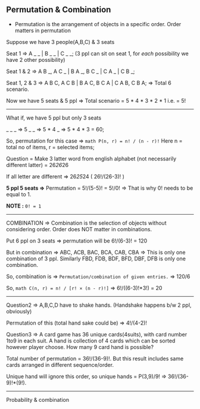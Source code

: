 ## Permutation & Combination

- Permutation is the arrangement of objects in a specific order. Order matters in permutation

Suppose we have 3 people(A,B,C) & 3 seats

Seat 1 => A _ _ | B _ _ | C _ _;  (3 ppl can sit on seat 1, for *each* possibility we have 2 other possibility)

Seat 1 & 2 => A B _, A C _ | B A _, B C _ |  C A _ | C B _;

Seat 1, 2 & 3 => A B C, A C B | B A C, B C A | C A B, C B A; => Total 6 scenario.

Now we have 5 seats & 5 ppl => Total scenario = 5 * 4 * 3 * 2 * 1  i.e. = 5!

---

What if, we have 5 ppl but only 3 seats

_ _ _ => 5 _ _ => 5 * 4 _ => 5 * 4 * 3 = 60;

So, permutation for this case =>  ```math P(n, r) = n! / (n - r)!``` 
Here n = total no of items, r = selected items;

Question = Make 3 latter word from english alphabet (not necessarily different latter) = 26*26*26

If all letter are different => 26*25*24 ( 26!/(26-3)! )

**5 ppl 5 seats =>** Permutation = 5!/(5-5)! = 5!/0! => That is why 0! needs to be equal to 1.

**NOTE :** ``` 0! = 1 ```

---

COMBINATION => Combination is the selection of objects without considering order. Order does NOT matter in combinations.

Put 6 ppl on 3 seats => permutation will be 6!/(6-3)! = 120

But in combination => ABC, ACB, BAC, BCA, CAB, CBA => This is only one combination of 3 ppl. Similarly FBD, FDB, BDF, BFD, DBF, DFB is only one combination.

So, combination is => ```Permutation/combination of given entries.``` => 120/6

So, ```math C(n, r) = n! / [r! × (n - r)!]``` => 6!/((6-3)!*3!) = 20

---

Question2 => A,B,C,D have to shake hands. (Handshake happens b/w 2 ppl, obviously)

Permutation of this (total hand sake could be) => 4!/(4-2)!

Question3 => A card game has 36 unique cards(4suits), with card number 1to9 in each suit. A hand is collection of 4 cards which can be sorted however player choose. How many 9 card hand is possible?

Total number of permutation = 36!/(36-9)!. But this result includes same cards arranged in different sequence/order.

Unique hand will ignore this order, so unique hands = P(3,9)/9! => 36!/(36-9)!*(9!).

---

Probability & combination

